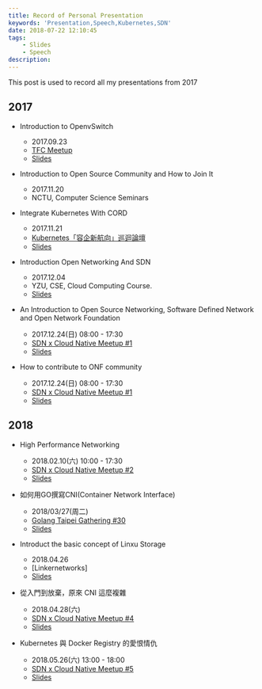 ```yaml
---
title: Record of Personal Presentation
keywords: 'Presentation,Speech,Kubernetes,SDN'
date: 2018-07-22 12:10:45
tags:
	- Slides
	- Speech
description:
---
```


This post is used to record all my presentations from 2017

<!--more-->

## 2017

- Introduction to OpenvSwitch
    - 2017.09.23
    - [TFC Meetup](https://tfc.kktix.cc/events/sdn-share)
    - [Slides](https://speakerdeck.com/hwchiu/introduction-to-openvswitch)

- Introduction to Open Source Community and How to Join It
    - 2017.11.20
    - NCTU, Computer Science Seminars

- Integrate Kubernetes With CORD
    - 2017.11.21
    - [Kubernetes「容企新航向」巡迴論壇](https://www.accupass.com/event/1710030801581478185326)
    - [Slides](https://speakerdeck.com/hwchiu/an-introduction-of-kubernetes-with-cord)

- Introduction Open Networking And SDN
    - 2017.12.04
    - YZU, CSE, Cloud Computing Course. 
    - [Slides](https://speakerdeck.com/hwchiu/an-introduction-of-open-source-networking-and-sdn)

- An Introduction to Open Source Networking, Software Defined Network and Open Network Foundation
    - 2017.12.24(日) 08:00 - 17:30
    - [SDN x Cloud Native Meetup #1](https://www.meetup.com/Cloud-Native-User-Group-Taiwan/events/245495423/)
    - [Slides](https://goo.gl/rSXu21)

- How to contribute to ONF community
    - 2017.12.24(日) 08:00 - 17:30
    - [SDN x Cloud Native Meetup #1](https://www.meetup.com/Cloud-Native-User-Group-Taiwan/events/245495423/)
    - [Slides](https://goo.gl/rgksbM)


## 2018

- High Performance Networking
    - 2018.02.10(六) 10:00 - 17:30
    - [SDN x Cloud Native Meetup #2](https://www.meetup.com/Cloud-Native-User-Group-Taiwan/events/247117070/)
    - [Slides](https://goo.gl/VBvk49)

- 如何用GO撰寫CNI(Container Network Interface)
    - 2018/03/27(周二)
    - [Golang Taipei Gathering #30](https://golang.kktix.cc/events/gtg30)
    - [Slides](https://www.slideshare.net/hongweiqiu/writing-the-container-network-interfacecni-plugin-in-golang-92128553)

- Introduct the basic concept of Linxu Storage
	- 2018.04.26
	- [Linkernetworks]
	- [Slides](https://www.slideshare.net/hongweiqiu/the-basic-concept-of-linux-filesystem)

- 從入門到放棄，原來 CNI 這麼複雜
    - 2018.04.28(六)
    - [SDN x Cloud Native Meetup #4](https://www.meetup.com/Cloud-Native-User-Group-Taiwan/events/249626294/)
    - [Slides](https://goo.gl/3AAC91)

- Kubernetes 與 Docker Registry 的愛恨情仇
    - 2018.05.26(六) 13:00 - 18:00
    - [SDN x Cloud Native Meetup #5](https://www.meetup.com/Cloud-Native-User-Group-Taiwan/events/250809107/)
    - [Slides](https://goo.gl/pjnzZJ)
